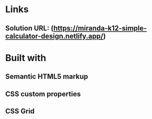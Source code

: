 # Links
## Solution URL: (https://miranda-k12-simple-calculator-design.netlify.app/)

# Built with
## Semantic HTML5 markup
## CSS custom properties
## CSS Grid 

